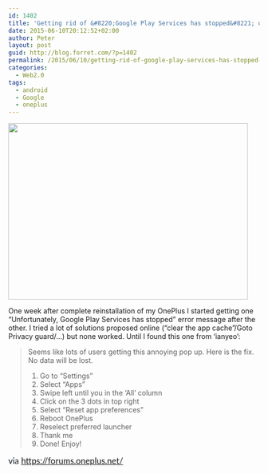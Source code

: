 ```yaml
---
id: 1402
title: 'Getting rid of &#8220;Google Play Services has stopped&#8221; on OnePlus'
date: 2015-06-10T20:12:52+02:00
author: Peter
layout: post
guid: http://blog.forret.com/?p=1402
permalink: /2015/06/10/getting-rid-of-google-play-services-has-stopped-on-oneplus/
categories:
  - Web2.0
tags:
  - android
  - Google
  - oneplus
---
```

[<img  class="alignnone size-full wp-image-1468" src="http://blog.forret.com/wp-content/uploads/2015/06/Google-Play-Services-Has-Stopped.jpg" alt="" width="480" height="353" srcset="https://blog.forret.com/wp-content/uploads/2015/06/Google-Play-Services-Has-Stopped.jpg 480w, https://blog.forret.com/wp-content/uploads/2015/06/Google-Play-Services-Has-Stopped-300x221.jpg 300w" sizes="(max-width: 480px) 100vw, 480px" />](http://blog.forret.com/wp-content/uploads/2015/06/Google-Play-Services-Has-Stopped.jpg)

One week after complete reinstallation of my OnePlus I started getting one &#8220;Unfortunately, Google Play Services has stopped&#8221; error message after the other. I tried a lot of solutions proposed online (&#8220;clear the app cache&#8221;/Goto Privacy guard/&#8230;) but none worked. Until I found this one from &#8216;ianyeo&#8217;:

<!--more-->

> Seems like lots of users getting this annoying pop up. Here is the fix. No data will be lost.  
> 1. Go to &#8220;Settings&#8221;  
> 2. Select &#8220;Apps&#8221;  
> 3. Swipe left until you in the &#8216;All&#8217; column  
> 4. Click on the 3 dots in top right  
> 5. Select &#8220;Reset app preferences&#8221;  
> 6. Reboot OnePlus  
> 7. Reselect preferred launcher  
> 8. Thank me  
> 9. Done! Enjoy!

<span style="color: #10181f; font-family: Lato, 'Helvetica Neue', Helvetica, Arial, sans-serif; font-size: 17px; line-height: 23.7999992370605px;">via <a href="https://forums.oneplus.net/threads/found-a-fix-for-google-play-services-crashing-constantly.312830/">https://forums.oneplus.net/</a></span>